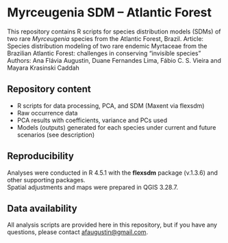 # Myrceugenia SDM – Atlantic Forest

This repository contains R scripts for species distribution models (SDMs) of two rare *Myrceugenia* species from the Atlantic Forest, Brazil. 
Article: Species distribution modeling of two rare endemic Myrtaceae from the Brazilian Atlantic Forest: challenges in conserving “invisible species”
Authors: Ana Flávia Augustin, Duane Fernandes Lima, Fábio C. S. Vieira and Mayara Krasinski Caddah

## Repository content
- R scripts for data processing, PCA, and SDM (Maxent via flexsdm)  
- Raw occurrence data
- PCA results with coefficients, variance and PCs used
- Models (outputs) generated for each species under current and future scenarios (see description)   

## Reproducibility
Analyses were conducted in R 4.5.1 with the **flexsdm** package (v.1.3.6) and other supporting packages.  
Spatial adjustments and maps were prepared in QGIS 3.28.7.  

## Data availability
All analysis scripts are provided here in this repository, but if you have any questions, please contact afaugustin@gmail.com.
